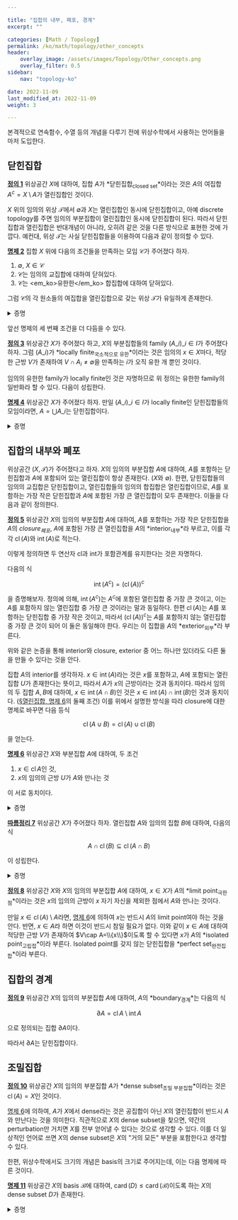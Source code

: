 ```yaml
---

title: "집합의 내부, 폐포, 경계"
excerpt: ""

categories: [Math / Topology]
permalink: /ko/math/topology/other_concepts
header:
    overlay_image: /assets/images/Topology/Other_concepts.png
    overlay_filter: 0.5
sidebar: 
    nav: "topology-ko"

date: 2022-11-09
last_modified_at: 2022-11-09
weight: 3

---
```


본격적으로 연속함수, 수열 등의 개념을 다루기 전에 위상수학에서 사용하는 언어들을 마저 도입한다.

## 닫힌집합

<div class="definition" markdown="1">

<ins id="df1">**정의 1**</ins> 위상공간 $X$에 대하여, 집합 $A$가 *닫힌집합<sub>closed set</sub>*이라는 것은 $A$의 여집합 $A^c=X\setminus A$가 열린집합인 것이다.

</div>

$X$ 위의 임의의 위상 $\mathcal{T}$에서 $\emptyset$과 $X$는 열린집합인 동시에 닫힌집합이고, 아예 discrete topology를 주면 임의의 부분집합이 열린집합인 동시에 닫힌집합이 된다. 따라서 닫힌집합과 열린집합은 반대개념이 아니라, 오히려 같은 것을 다른 방식으로 표현한 것에 가깝다. 예컨대, 위상 $\mathcal{T}$는 사실 닫힌집합들을 이용하여 다음과 같이 정의할 수 있다.

<div class="proposition" markdown="1">

<ins id="pp2">**명제 2**</ins> 집합 $X$ 위에 다음의 조건들을 만족하는 모임 $\mathcal{C}$가 주어졌다 하자.

1. $\emptyset$, $X\in\mathcal{C}$
2. $\mathcal{C}$는 임의의 교집합에 대하여 닫혀있다.
3. $\mathcal{C}$는 <em_ko>유한한</em_ko> 합집합에 대하여 닫혀있다.

그럼 $\mathcal{C}$의 각 원소들의 여집합을 열린집합으로 갖는 위상 $\mathcal{T}$가 유일하게 존재한다.

</div>
<details class="proof" markdown="1">
<summary>증명</summary>

다음의 De Morgan 법칙 ([집합론, §합집합과 교집합, 명제 8](/ko/math/set_theory/union_and_intersection#pp8))

$$\left(\bigcap A_i\right)^c=\bigcup A_i^c,\quad\left(\bigcup A_i\right)^c=\bigcap A_i^c$$

으로부터 자명하다.

</details>

앞선 명제의 세 번째 조건을 더 다듬을 수 있다.

<div class="definition" markdown="1">

<ins id="df3">**정의 3**</ins> 위상공간 $X$가 주어졌다 하고, $X$의 부분집합들의 family $(A\_i)\_{i\in I}$가 주어졌다 하자. 그럼 $(A\_i)$가 *locally finite<sub>국소적으로 유한</sub>*이라는 것은 임의의 $x\in X$마다, 적당한 근방 $V$가 존재하여 $V\cap A_i\neq\emptyset$을 만족하는 $i$가 오직 유한 개 뿐인 것이다.

</div>

임의의 유한한 family가 locally finite인 것은 자명하므로 위 정의는 유한한 family의 일반화라 할 수 있다. 다음이 성립한다.

<div class="proposition" markdown="1">

<ins id="pp4">**명제 4**</ins> 위상공간 $X$가 주어졌다 하자. 만일 $(A\_i)\_{i\in I}$가 locally finite인 닫힌집합들의 모임이라면, $A=\bigcup A\_i$는 닫힌집합이다.

</div>
<details class="proof" markdown="1">
<summary>증명</summary>

이를 위해서는 $A^c$가 열린집합임을 보이면 된다. $x\in A^c$라 하자. 그럼 $x\in A_i^c$가 모든 $i$에 대해 성립한다. 한편, $(A\_i)$는 locally finite이므로 $x$의 근방 $V$가 존재하여 $V\cap A_i\neq\emptyset$을 만족하는 $i$가 오직 유한 개 뿐이도록 할 수 있다. 이러한 $i$들을 모아둔 $I$의 부분집합을 $J$라 하자. 그럼 임의의 $j\in J$에 대하여, $A_j^c$는 모두 열린집합이며, 따라서 다음 집합

$$V\cap\bigcap_{j\in J} A_j^c$$

은 $x$의 근방이 되며, $A^c$의 부분집합이다. 이로부터 $A^c$는 열린집합임을 알고, 따라서 $A$는 닫힌집합이다.

</details>

## 집합의 내부와 폐포

위상공간 $(X,\mathcal{T})$가 주어졌다고 하자. $X$의 임의의 부분집합 $A$에 대하여, <phrase>$A$를 포함하는 닫힌집합</phrase>과 <phrase>$A$에 포함되어 있는 열린집합</phrase>이 항상 존재한다. ($X$와 $\emptyset$). 한편, 닫힌집합들의 임의의 교집합은 닫힌집합이고, 열린집합들의 임의의 합집합은 열린집합이므로, <phrase>$A$를 포함하는 가장 작은 닫힌집합</phrase>과 <phrase>$A$에 포함된 가장 큰 열린집합</phrase>이 모두 존재한다. 이들을 다음과 같이 정의한다.

<div class="definition" markdown="1">

<ins id="df5">**정의 5**</ins> 위상공간 $X$의 임의의 부분집합 $A$에 대하여, $A$를 포함하는 가장 작은 닫힌집합을 $A$의 *closure<sub>폐포</sub>*, $A$에 포함된 가장 큰 열린집합을 $A$의 *interior<sub>내부</sub>*라 부르고, 이를 각각 $\operatorname{cl}(A)$와 $\operatorname{int}(A)$로 적는다. 

</div>

이렇게 정의하면 두 연산자 $\mathrm{cl}$과 $\mathrm{int}$가 포함관계를 유지한다는 것은 자명하다. 

다음의 식

$$\operatorname{int}(A^c)=(\operatorname{cl}(A))^c$$

을 증명해보자. 정의에 의해, $\operatorname{int}(A^c)$는 $A^c$에 포함된 열린집합 중 가장 큰 것이고, 이는 $A$를 포함하지 않는 열린집합 중 가장 큰 것이라는 말과 동일하다. 한편 $\operatorname{cl}(A)$는 $A$를 포함하는 닫힌집합 중 가장 작은 것이고, 따라서 $(\operatorname{cl}(A))^c$는 $A$를 포함하지 않는 열린집합 중 가장 큰 것이 되어 이 둘은 동일해야 한다. 우리는 이 집합을 $A$의 *exterior<sub>외부</sub>*라 부른다.

위와 같은 논증을 통해 interior와 closure, exterior 중 어느 하나만 있더라도 다른 둘을 만들 수 있다는 것을 안다. 

집합 $A$의 interior를 생각하자. $x\in\operatorname{int}(A)$라는 것은 $x$를 포함하고, $A$에 포함되는 열린집합 $U$가 존재한다는 뜻이고, 따라서 $A$가 $x$의 근방이라는 것과 동치이다. 따라서 임의의 두 집합 $A,B$에 대하여, $x\in\operatorname{int}(A\cap B)$인 것은 $x\in\operatorname{int}(A)\cap\operatorname{int}(B)$인 것과 동치이다. ([§열린집합, 명제 6](/ko/math/topology/open_sets#pp6)의 둘째 조건) 이를 위에서 설명한 방식을 따라 closure에 대한 명제로 바꾸면 다음 등식

$$\operatorname{cl}(A\cup B)=\operatorname{cl}(A)\cup\operatorname{cl}(B)$$

을 얻는다.

<div class="proposition" markdown="1">

<ins id="pp6">**명제 6**</ins> 위상공간 $X$와 부분집합 $A$에 대하여, 두 조건 

1. $x\in\operatorname{cl}A$인 것,
2. $x$의 임의의 근방 $U$가 $A$와 만나는 것

이 서로 동치이다.

</div>
<details class="proof" markdown="1">
<summary>증명</summary>

대우명제를 보이는 것이 편하다. $x\not\in\operatorname{cl}A$라 하자. 그럼 $x\in(\operatorname{cl}A)^c=\operatorname{ext}A$는 $x$를 포함하며, $\operatorname{cl}A$와 만나지 않는 열린집합이고, 따라서 $A$와도 만나지 않는 열린집합이 된다. 즉, 명제 <phrase>$A$와 만나지 않는 $x$의 어떠한 근방이 존재한다</phrase>가 참이다. 

거꾸로, $A$와 만나지 않는 $x$의 어떠한 근방이 존재한다 가정하자. 그럼 이 근방에 포함된 $x$의 열린근방 $U$가 $A$와 만나지 않으므로, $U\cap A=\emptyset$이다. 이제 $U^c\cap A=A$이므로 $U^c$는 $A$를 포함하는 닫힌집합이고, closure의 최소성에 의하여 $U^c$는 $\operatorname{cl}A$ 또한 포함한다. 즉, $x\not\in U^c$이면 $x\not\in\operatorname{cl}A$이고, 따라서 반대방향도 성립한다.  

</details>

<div class="proposition" markdown="1">

<ins id="crl7">**따름정리 7**</ins> 위상공간 $X$가 주어졌다 하자. 열린집합 $A$와 임의의 집합 $B$에 대하여, 다음의 식

$$A\cap\operatorname{cl}(B)\subseteq\operatorname{cl}(A\cap B)$$

이 성립한다.

</div>
<details class="proof" markdown="1">
<summary>증명</summary>

$x\in A\cap\operatorname{cl}(B)$라 하자. $A$는 $x$의 열린근방이므로, $x$의 임의의 근방 $V$에 대하여 $V\cap A$ 또한 $x$의 근방이 된다. 따라서 $x\in\operatorname{cl}(B)$인 것과 [명제 6](#pp6)으로부터 $(V\cap A)\cap B\neq\emptyset$임을 안다. 그런데 이는 $A\cap B$와 $V$의 교집합이 공집합이 아니라는 것으로 해석할 수도 있고, $V$는 $x$의 임의의 근방이므로 다시 [명제 6](#pp6)에 의하여 $x\in\operatorname{cl}(A\cap B)$이다.

</details>

<div class="definition" markdown="1">

<ins id="df8">**정의 8**</ins> 위상공간 $X$와 $X$의 임의의 부분집합 $A$에 대하여, $x\in X$가 $A$의 *limit point<sub>극한점</sub>*이라는 것은 $x$의 임의의 근방이 $x$ 자기 자신을 제외한 점에서 $A$와 만나는 것이다. 

</div>

만일 $x\in\operatorname{cl}(A)\setminus A$라면, [명제 6](#pp6)에 의하여 $x$는 반드시 $A$의 limit point여야 하는 것을 안다. 반면, $x\in A$라 하면 이것이 반드시 참일 필요가 없다. 이와 같이 $x\in A$에 대하여 적당한 근방 $V$가 존재하여 $V\cap A=\\{x\\}$이도록 할 수 있다면 $x$가 $A$의 *isolated point<sub>고립접</sub>*이라 부른다. Isolated point를 갖지 않는 닫힌집합을 *perfect set<sub>완전집합</sub>*이라 부른다.

## 집합의 경계

<div class="definition" markdown="1">

<ins id="df9">**정의 9**</ins> 위상공간 $X$의 임의의 부분집합 $A$에 대하여, $A$의 *boundary<sub>경계</sub>*는 다음의 식

$$\partial A=\operatorname{cl}A\setminus\operatorname{int}A$$

으로 정의되는 집합 $\partial A$이다. 

</div>

따라서 $\partial A$는 닫힌집합이다. 

## 조밀집합

<div class="definition" markdown="1">

<ins id="df10">**정의 10**</ins> 위상공간 $X$의 임의의 부분집합 $A$가 *dense subset<sub>조밀 부분집합</sub>*이라는 것은 $\operatorname{cl}(A)=X$인 것이다.

</div>

[명제 6](#pp6)에 의하여, $A$가 $X$에서 dense라는 것은 공집합이 아닌 $X$의 열린집합이 반드시 $A$와 만난다는 것을 의미한다. 직관적으로 $X$의 dense subset을 찾으면, 약간의 perturbation만 거치면 $X$를 전부 얻어낼 수 있다는 것으로 생각할 수 있다. 이를 더 일상적인 언어로 쓰면 $X$의 dense subset은 $X$의 "거의 모든" 부분을 포함한다고 생각할 수 있다.

한편, 위상수학에서도 크기의 개념은 basis의 크기로 주어지는데, 이는 다음 명제에 따른 것이다.

<div class="proposition" markdown="1">

<ins id="pp11">**명제 11**</ins> 위상공간 $X$의 basis $\mathcal{B}$에 대하여, $\operatorname{card}(D)\leq\operatorname{card}(\mathcal{B})$이도록 하는 $X$의 dense subset $D$가 존재한다.

</div>
<details class="proof" markdown="1">
<summary>증명</summary>

각각의 $U\in\mathcal{B}$마다 원소 $x_U\in U$를 하나씩 뽑아, 이들의 모임을 $D$로 잡으면 된다. 집합 $D$가 dense인 것은 임의의 열린집합 $V$가 주어질 때마다, 이를 $\mathcal{B}$의 원소들의 합집합으로 표현할 수 있고, 이 합집합은 반드시 어떤 $x_U$를 포함해야 하므로 $V\cap D\neq\emptyset$이기 때문에 성립한다.

</details>